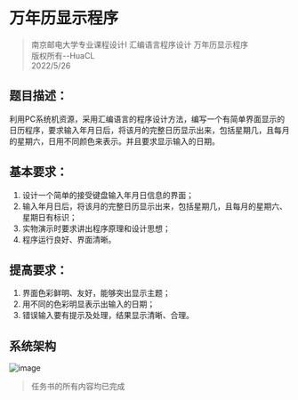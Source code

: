 # 万年历显示程序

> 南京邮电大学专业课程设计I 汇编语言程序设计 万年历显示程序  
> 版权所有--HuaCL  
> 2022/5/26

## 题目描述：

利用PC系统机资源，采用汇编语言的程序设计方法，编写一个有简单界面显示的日历程序，要求输入年月日后，将该月的完整日历显示出来，包括星期几，且每月的星期六，日用不同颜色来表示。并且要求显示输入的日期。

## 基本要求：

1. 设计一个简单的接受键盘输入年月日信息的界面；
2. 输入年月日后，将该月的完整日历显示出来，包括星期几，且每月的星期六、星期日有标识；
3. 实物演示时要求讲出程序原理和设计思想；
4. 程序运行良好、界面清晰。

## 提高要求：

1. 界面色彩鲜明、友好，能够突出显示主题；
2. 用不同的色彩明显表示出输入的日期；
3. 错误输入要有提示及处理，结果显示清晰、合理。

## 系统架构

![image](https://user-images.githubusercontent.com/55879217/170511771-cdc6ce7e-f5b1-4da0-b267-f7724e32bd1e.png)

> 任务书的所有内容均已完成
